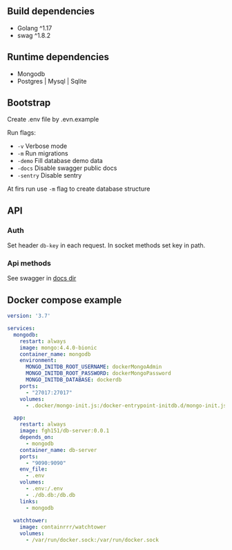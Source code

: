 ## Build dependencies

 * Golang ^1.17 
 * swag ^1.8.2

## Runtime dependencies

 * Mongodb
 * Postgres | Mysql | Sqlite

## Bootstrap

Create .env file by .evn.example 

Run flags:

 * ```-v``` Verbose mode
 * ```-m``` Run migrations
 * ```-demo``` Fill database demo data
 * ```-docs``` Disable swagger public docs
 * ```-sentry``` Disable sentry

At firs run use ```-m``` flag to create database structure

## API
### Auth
Set header ```db-key``` in each request. In socket methods set key in path.

### Api methods

See swagger in [docs dir](/docs)

## Docker compose example

```yaml
version: '3.7'

services:
  mongodb:
    restart: always
    image: mongo:4.4.0-bionic
    container_name: mongodb
    environment:
      MONGO_INITDB_ROOT_USERNAME: dockerMongoAdmin
      MONGO_INITDB_ROOT_PASSWORD: dockerMongoPassword
      MONGO_INITDB_DATABASE: dockerdb
    ports:
      - "27017:27017"
    volumes:
      - .docker/mongo-init.js:/docker-entrypoint-initdb.d/mongo-init.js:ro

  app:
    restart: always
    image: fgh151/db-server:0.0.1
    depends_on:
      - mongodb
    container_name: db-server
    ports:
      - "9090:9090"
    env_file:
      - .env
    volumes:
      - .env:/.env
      - ./db.db:/db.db
    links:
      - mongodb
  
  watchtower:
    image: containrrr/watchtower
    volumes:
      - /var/run/docker.sock:/var/run/docker.sock
```